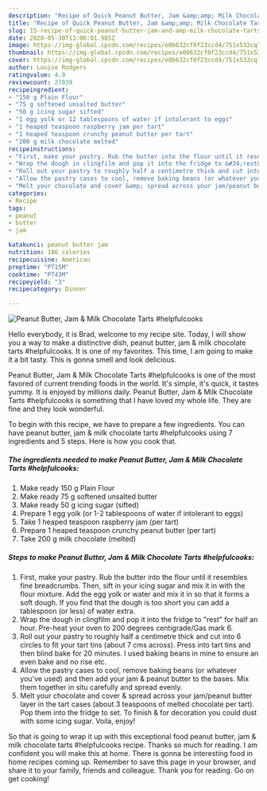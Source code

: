 ```yaml
---
description: "Recipe of Quick Peanut Butter, Jam &amp;amp; Milk Chocolate Tarts #helpfulcooks"
title: "Recipe of Quick Peanut Butter, Jam &amp;amp; Milk Chocolate Tarts #helpfulcooks"
slug: 15-recipe-of-quick-peanut-butter-jam-and-amp-milk-chocolate-tarts-helpfulcooks
date: 2020-05-30T13:06:01.985Z
image: https://img-global.cpcdn.com/recipes/e0b632cf0f23ccd4/751x532cq70/peanut-butter-jam-milk-chocolate-tarts-helpfulcooks-recipe-main-photo.jpg
thumbnail: https://img-global.cpcdn.com/recipes/e0b632cf0f23ccd4/751x532cq70/peanut-butter-jam-milk-chocolate-tarts-helpfulcooks-recipe-main-photo.jpg
cover: https://img-global.cpcdn.com/recipes/e0b632cf0f23ccd4/751x532cq70/peanut-butter-jam-milk-chocolate-tarts-helpfulcooks-recipe-main-photo.jpg
author: Louise Rodgers
ratingvalue: 4.9
reviewcount: 27039
recipeingredient:
- "150 g Plain Flour"
- "75 g softened unsalted butter"
- "50 g icing sugar sifted"
- "1 egg yolk or 12 tablespoons of water if intolerant to eggs"
- "1 heaped teaspoon raspberry jam per tart"
- "1 heaped teaspoon crunchy peanut butter per tart"
- "200 g milk chocolate melted"
recipeinstructions:
- "First, make your pastry. Rub the butter into the flour until it resembles fine breadcrumbs. Then, sift in your icing sugar and mix it in with the flour mixture. Add the egg yolk or water and mix it in so that it forms a soft dough. If you find that the dough is too short you can add a tablespoon (or less) of water extra."
- "Wrap the dough in clingfilm and pop it into the fridge to &#34;rest&#34; for half an hour. Pre-heat your oven to 200 degrees centigrade/Gas mark 6."
- "Roll out your pastry to roughly half a centimetre thick and cut into 6 circles to fit your tart tins (about 7 cms across). Press into tart tins and then blind bake for 20 minutes. I used baking beans in mine to ensure an even bake and no rise etc."
- "Allow the pastry cases to cool, remove baking beans (or whatever you&#39;ve used) and then add your jam &amp; peanut butter to the bases. Mix them together in situ carefully and spread evenly."
- "Melt your chocolate and cover &amp; spread across your jam/peanut butter layer in the tart cases (about 3 teaspoons of melted chocolate per tart). Pop them into the fridge to set. To finish &amp; for decoration you could dust with some icing sugar. Voila, enjoy!"
categories:
- Recipe
tags:
- peanut
- butter
- jam

katakunci: peanut butter jam 
nutrition: 186 calories
recipecuisine: American
preptime: "PT15M"
cooktime: "PT43M"
recipeyield: "3"
recipecategory: Dinner

---
```



![Peanut Butter, Jam &amp; Milk Chocolate Tarts #helpfulcooks](https://img-global.cpcdn.com/recipes/e0b632cf0f23ccd4/751x532cq70/peanut-butter-jam-milk-chocolate-tarts-helpfulcooks-recipe-main-photo.jpg)

Hello everybody, it is Brad, welcome to my recipe site. Today, I will show you a way to make a distinctive dish, peanut butter, jam &amp; milk chocolate tarts #helpfulcooks. It is one of my favorites. This time, I am going to make it a bit tasty. This is gonna smell and look delicious.

Peanut Butter, Jam &amp; Milk Chocolate Tarts #helpfulcooks is one of the most favored of current trending foods in the world. It's simple, it's quick, it tastes yummy. It is enjoyed by millions daily. Peanut Butter, Jam &amp; Milk Chocolate Tarts #helpfulcooks is something that I have loved my whole life. They are fine and they look wonderful.




To begin with this recipe, we have to prepare a few ingredients. You can have peanut butter, jam &amp; milk chocolate tarts #helpfulcooks using 7 ingredients and 5 steps. Here is how you cook that.

<!--inarticleads1-->

##### The ingredients needed to make Peanut Butter, Jam &amp; Milk Chocolate Tarts #helpfulcooks:

1. Make ready 150 g Plain Flour
1. Make ready 75 g softened unsalted butter
1. Make ready 50 g icing sugar (sifted)
1. Prepare 1 egg yolk (or 1-2 tablespoons of water if intolerant to eggs)
1. Take 1 heaped teaspoon raspberry jam (per tart)
1. Prepare 1 heaped teaspoon crunchy peanut butter (per tart)
1. Take 200 g milk chocolate (melted)




<!--inarticleads2-->

##### Steps to make Peanut Butter, Jam &amp; Milk Chocolate Tarts #helpfulcooks:

1. First, make your pastry. Rub the butter into the flour until it resembles fine breadcrumbs. Then, sift in your icing sugar and mix it in with the flour mixture. Add the egg yolk or water and mix it in so that it forms a soft dough. If you find that the dough is too short you can add a tablespoon (or less) of water extra.
1. Wrap the dough in clingfilm and pop it into the fridge to &#34;rest&#34; for half an hour. Pre-heat your oven to 200 degrees centigrade/Gas mark 6.
1. Roll out your pastry to roughly half a centimetre thick and cut into 6 circles to fit your tart tins (about 7 cms across). Press into tart tins and then blind bake for 20 minutes. I used baking beans in mine to ensure an even bake and no rise etc.
1. Allow the pastry cases to cool, remove baking beans (or whatever you&#39;ve used) and then add your jam &amp; peanut butter to the bases. Mix them together in situ carefully and spread evenly.
1. Melt your chocolate and cover &amp; spread across your jam/peanut butter layer in the tart cases (about 3 teaspoons of melted chocolate per tart). Pop them into the fridge to set. To finish &amp; for decoration you could dust with some icing sugar. Voila, enjoy!




So that is going to wrap it up with this exceptional food peanut butter, jam &amp; milk chocolate tarts #helpfulcooks recipe. Thanks so much for reading. I am confident you will make this at home. There is gonna be interesting food in home recipes coming up. Remember to save this page in your browser, and share it to your family, friends and colleague. Thank you for reading. Go on get cooking!
